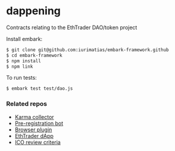 # dappening
Contracts relating to the EthTrader DAO/token project

Install embark:

```bash
$ git clone git@github.com:iurimatias/embark-framework.github
$ cd embark-framework
$ npm install
$ npm link
```

To run tests:

```bash
$ embark test test/dao.js
```

### Related repos
* [Karma collector](https://github.com/EthTrader/karma)
* [Pre-registration bot](https://github.com/EthTrader/regbot)
* [Browser plugin](https://github.com/EthTrader/plugin)
* [EthTrader dApp](https://github.com/EthTrader/EthTrader.github.io)
* [ICO review criteria](https://github.com/EthTrader/ico-review)
